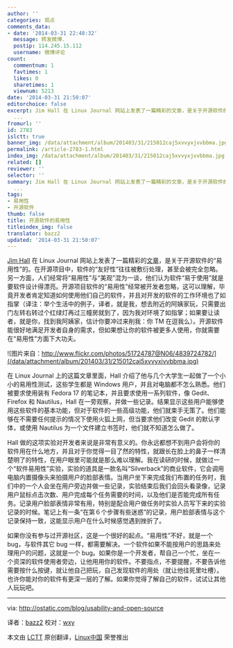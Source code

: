```yaml
---
author: ''
categories: 观点
comments_data:
- date: '2014-03-31 22:48:32'
  message: 转发微博.
  postip: 114.245.15.112
  username: 微博评论
count:
  commentnum: 1
  favtimes: 1
  likes: 0
  sharetimes: 1
  viewnum: 5213
date: '2014-03-31 21:50:07'
editorchoice: false
excerpt: Jim Hall 在 Linux Journal 网站上发表了一篇精彩的文章，是关于开源软件的易用性的。在开源项目中，软件的友好性往往被敷衍处理，甚至会被完全忽略。另一方面，人们经常将易用性与美观混为一谈，他们认为软件易于使用就是要软件设计得漂亮。开源项目软件的易用性经常被开发者忽略，这可以理解，毕竟开发者肯定知道如何使用他们自己的软件，并且对开发的软件的工作环境也了如指掌（译注：举个生活中的例子，译者，就是我，想去附近的阿姨家玩，只需要出门左转右转过个红绿灯再过三幢房就到了，因为我对环境了如指掌；如果要让读者，就是你
  ...
fromurl: ''
id: 2783
islctt: true
banner_img: /data/attachment/album/201403/31/215012caj5xvvyxjvvbbma.jpg
permalink: /article-2783-1.html
index_img: /data/attachment/album/201403/31/215012caj5xvvyxjvvbbma.jpg.thumb.jpg
related: []
reviewer: ''
selector: ''
summary: Jim Hall 在 Linux Journal 网站上发表了一篇精彩的文章，是关于开源软件的易用性的。在开源项目中，软件的友好性往往被敷衍处理，甚至会被完全忽略。另一方面，人们经常将易用性与美观混为一谈，他们认为软件易于使用就是要软件设计得漂亮。开源项目软件的易用性经常被开发者忽略，这可以理解，毕竟开发者肯定知道如何使用他们自己的软件，并且对开发的软件的工作环境也了如指掌（译注：举个生活中的例子，译者，就是我，想去附近的阿姨家玩，只需要出门左转右转过个红绿灯再过三幢房就到了，因为我对环境了如指掌；如果要让读者，就是你
  ...
tags:
- 易用性
- 开源软件
thumb: false
title: 开源软件的易用性
titleindex_img: false
translator: bazz2
updated: '2014-03-31 21:50:07'
---
```


[Jim Hall](http://opensource-usability.blogspot.com/) 在 Linux Journal 网站上发表了一篇精彩的[文章](http://www.linuxjournal.com/content/its-about-user-applying-usability-open-source-software)，是关于开源软件的“易用性”的。在开源项目中，软件的“友好性”往往被敷衍处理，甚至会被完全忽略。另一方面，人们经常将“易用性”与“美观”混为一谈，他们认为软件“易于使用”就是要软件设计得漂亮。开源项目软件的“易用性”经常被开发者忽略，这可以理解，毕竟开发者肯定知道如何使用他们自己的软件，并且对开发的软件的工作环境也了如指掌（译注：举个生活中的例子，译者，就是我，想去附近的阿姨家玩，只需要出门左转右转过个红绿灯再过三幢房就到了，因为我对环境了如指掌；如果要让读者，就是你，找到我阿姨家，估计你要冲过来削我：你 TM 在逗我么）。开源软件能很好地满足开发者自身的需求，但如果想让你的软件被更多人使用，你就需要在“易用性”方面下大功夫。


![图片来自：http://www.flickr.com/photos/51724787@N06/4839724782/](/data/attachment/album/201403/31/215012caj5xvvyxjvvbbma.jpg)


在 Linux Journal 上的这篇文章里面，Hall 介绍了他与几个大学生一起做了一个小小的易用性测试，这些学生都是 Windows 用户，并且对电脑都不怎么熟悉。他们被要求使用装有 Fedora 17 的笔记本，并且要求使用一系列软件，像 Gedit、 Firefox 和 Nautilus，Hall 在一旁观察，并做一些记录。结果显示这些用户能够使用这些软件的基本功能，但对于软件的一些高级功能，他们就束手无策了。他们能够在不需要任何提示的情况下使用火狐上网，但当要求他们改变 Gedit 的默认字体，或使用 Nautilus 为一个文件建立书签时，他们就不知道怎么做了。


Hall 做的这项实验对开发者来说是非常有意义的。你永远都想不到用户会将你的软件用在什么地方，并且对于你觉得一目了然的特性，就跟长在脸上的鼻子一样清楚明了的特性，在用户眼里可能就是那么难以理解。我在读研的时候，就做过一个“软件易用性”实验，实验的道具是一款名叫“Silverback”的商业软件，它会调用电脑内置摄像头来拍摄用户的脸部表情。当用户坐下来完成我们布置的任务时，我们中的一个人会坐在用户旁边并做一些记录，实验结束后我们会回头看录像，记录用户鼠标点击次数、用户完成每个任务需要的时间，以及他们是否能完成所有任务。记录用户脸部表情非常有用，特别是配合用户做任务时实验人员写下来的实验记录的时候。笔记上有一条“在第６个步骤有些迷惑”的记录，用户脸部表情与这个记录保持一致，这能显示用户在什么时候感觉遇到挫折了。


如果你没有参与过开源社区，这是一个很好的起点。“易用性”不好，就是一个 bug，与软件其它 bug 一样，都需要解决。一个软件如果不能按用户的思路来处理用户的问题，这就是一个 bug。如果你是一个开发者，帮自己一个忙，坐在一个资深的软件使用者旁边，让他用用你的软件。不要指点，不要提醒，不要告诉他需要按什么按键，就让他自己把玩，自己发现软件的用处（就让他往死里吐槽）。也许你能对你的软件有更深一层的了解。如果你觉得了解自己的软件，试试让其他人玩玩吧。




---


via: <http://ostatic.com/blog/usability-and-open-source>


译者：[bazz2](https://github.com/bazz2) 校对：[wxy](https://github.com/wxy)


本文由 [LCTT](https://github.com/LCTT/TranslateProject) 原创翻译，[Linux中国](http://linux.cn/) 荣誉推出